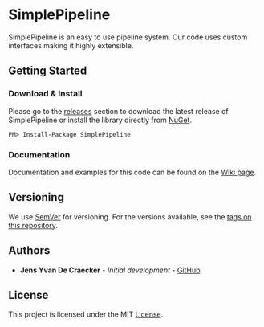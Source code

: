 # SimplePipeline

SimplePipeline is an easy to use pipeline system. Our code uses custom interfaces making it highly extensible.

## Getting Started

### Download & Install

Please go to the [releases](https://github.com/JensYvanDeCraecker/SimplePipeline/releases) section to download the latest release of SimplePipeline or install the library directly from [NuGet](https://www.nuget.org/packages/SimplePipeline/).

```
PM> Install-Package SimplePipeline
```

### Documentation

Documentation and examples for this code can be found on the [Wiki page](https://github.com/JensYvanDeCraecker/SimplePipeline/wiki).

## Versioning

We use [SemVer](http://semver.org/) for versioning. For the versions available, see the [tags on this repository](https://github.com/JensYvanDeCraecker/SimplePipeline/tags).

## Authors

* **Jens Yvan De Craecker** - *Initial development* - [GitHub](https://github.com/JensYvanDeCraecker/)

## License

This project is licensed under the MIT [License](LICENSE.txt).
